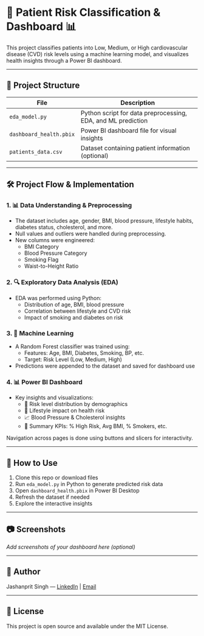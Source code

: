 # 🧠 Patient Risk Classification & Dashboard 📊

This project classifies patients into Low, Medium, or High cardiovascular disease (CVD) risk levels using a machine learning model, and visualizes health insights through a Power BI dashboard.

---

## 📁 Project Structure

| File | Description |
|------|-------------|
| `eda_model.py` | Python script for data preprocessing, EDA, and ML prediction |
| `dashboard_health.pbix` | Power BI dashboard file for visual insights |
| `patients_data.csv` | Dataset containing patient information (optional) |

---

## 🛠️ Project Flow & Implementation

### 1. 📊 Data Understanding & Preprocessing
- The dataset includes age, gender, BMI, blood pressure, lifestyle habits, diabetes status, cholesterol, and more.
- Null values and outliers were handled during preprocessing.
- New columns were engineered:
  - BMI Category
  - Blood Pressure Category
  - Smoking Flag
  - Waist-to-Height Ratio

### 2. 🔍 Exploratory Data Analysis (EDA)
- EDA was performed using Python:
  - Distribution of age, BMI, blood pressure
  - Correlation between lifestyle and CVD risk
  - Impact of smoking and diabetes on risk

### 3. 🤖 Machine Learning
- A Random Forest classifier was trained using:
  - Features: Age, BMI, Diabetes, Smoking, BP, etc.
  - Target: Risk Level (Low, Medium, High)
- Predictions were appended to the dataset and saved for dashboard use

### 4. 📊 Power BI Dashboard
- Key insights and visualizations:
  - 💉 Risk level distribution by demographics
  - 🏃 Lifestyle impact on health risk
  - 📈 Blood Pressure & Cholesterol insights
  - 📌 Summary KPIs: % High Risk, Avg BMI, % Smokers, etc.

Navigation across pages is done using buttons and slicers for interactivity.

---

## 🚀 How to Use

1. Clone this repo or download files
2. Run `eda_model.py` in Python to generate predicted risk data
3. Open `dashboard_health.pbix` in Power BI Desktop
4. Refresh the dataset if needed
5. Explore the interactive insights

---

## 📷 Screenshots

_Add screenshots of your dashboard here (optional)_

---

## 🧠 Author

Jashanprit Singh — [LinkedIn](#) | [Email](#)

---

## 📌 License

This project is open source and available under the MIT License.
